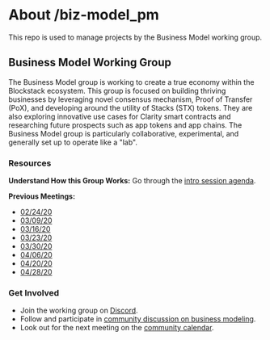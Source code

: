# About /biz-model_pm
This repo is used to manage projects by the Business Model working group.

## Business Model Working Group
The Business Model group is working to create a true economy within the Blockstack ecosystem. This group is focused on building thriving businesses by leveraging novel consensus mechanism, Proof of Transfer (PoX), and developing around the utility of Stacks (STX) tokens. They are also exploring innovative use cases for Clarity smart contracts and researching future prospects such as app tokens and app chains. The Business Model group is particularly collaborative, experimental, and generally set up to operate like a "lab".

### Resources

**Understand How this Group Works:** Go through the [intro session agenda](https://paper.dropbox.com/doc/Business-Model-Lab--Au_376lyZ_bEsL62y88rHIw1Ag-QoegfeEhDOMdaaTOFgydd).

**Previous Meetings:**
- [02/24/20](https://paper.dropbox.com/doc/Business-Model-Lab--Au_376lyZ_bEsL62y88rHIw1Ag-QoegfeEhDOMdaaTOFgydd)
- [03/09/20](https://forum.blockstack.org/t/business-model-working-group-session-03-09-20/10490/9)
- [03/16/20](https://forum.blockstack.org/t/working-group-session-03-16-20/10526)
- [03/23/20](https://forum.blockstack.org/t/working-group-session-03-23-20/10550/4)
- [03/30/20](https://forum.blockstack.org/t/working-group-session-03-30-20/10577)
- [04/06/20](https://forum.blockstack.org/t/working-group-session-04-06-20/10640/3)
- [04/20/20](https://forum.blockstack.org/t/working-group-session-04-20-20/10696)
- [04/28/20](https://forum.blockstack.org/t/working-group-session-04-28-20/10741)

### Get Involved
- Join the working group on [Discord](https://discord.gg/3777ANS).
- Follow and participate in [community discussion on business modeling](https://forum.blockstack.org/c/Working-Groups/Business-Model).
- Look out for the next meeting on the [community calendar](https://community.blockstack.org/events#categories=70427&start_date=2020-02-24&view=stream&range=events&events=20&end_date=2020-12-31).
